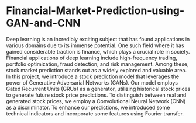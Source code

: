 # Financial-Market-Prediction-using-GAN-and-CNN
Deep learning is an incredibly exciting subject that has found applications in various
domains due to its immense potential. One such field where it has gained considerable
traction is finance, which plays a crucial role in society. Financial applications of deep
learning include high-frequency trading, portfolio optimization, fraud detection, and risk
management. Among these, stock market prediction stands out as a widely explored and
valuable area. In this project, we introduce a stock prediction model that leverages the
power of Generative Adversarial Networks (GANs). Our model employs Gated Recurrent
Units (GRUs) as a generator, utilizing historical stock prices to generate future stock price
predictions. To distinguish between real and generated stock prices, we employ a
Convolutional Neural Network (CNN) as a discriminator. To enhance our predictions, we
introduced some technical indicators and incorporate some features using Fourier
transfer.
